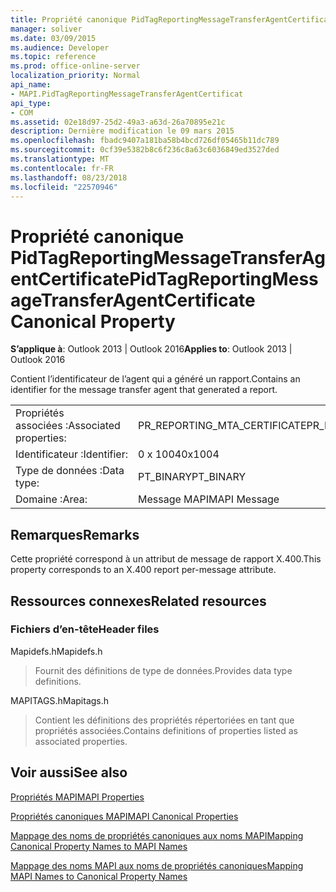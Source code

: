 ```yaml
---
title: Propriété canonique PidTagReportingMessageTransferAgentCertificate
manager: soliver
ms.date: 03/09/2015
ms.audience: Developer
ms.topic: reference
ms.prod: office-online-server
localization_priority: Normal
api_name:
- MAPI.PidTagReportingMessageTransferAgentCertificat
api_type:
- COM
ms.assetid: 02e18d97-25d2-49a3-a63d-26a70895e21c
description: Dernière modification le 09 mars 2015
ms.openlocfilehash: fbadc9407a181ba58b4bcd726df05465b11dc789
ms.sourcegitcommit: 0cf39e5382b8c6f236c8a63c6036849ed3527ded
ms.translationtype: MT
ms.contentlocale: fr-FR
ms.lasthandoff: 08/23/2018
ms.locfileid: "22570946"
---
```

# <a name="pidtagreportingmessagetransferagentcertificate-canonical-property"></a><span data-ttu-id="799a2-103">Propriété canonique PidTagReportingMessageTransferAgentCertificate</span><span class="sxs-lookup"><span data-stu-id="799a2-103">PidTagReportingMessageTransferAgentCertificate Canonical Property</span></span>

  
  
<span data-ttu-id="799a2-104">**S’applique à**: Outlook 2013 | Outlook 2016</span><span class="sxs-lookup"><span data-stu-id="799a2-104">**Applies to**: Outlook 2013 | Outlook 2016</span></span> 
  
<span data-ttu-id="799a2-105">Contient l’identificateur de l’agent qui a généré un rapport.</span><span class="sxs-lookup"><span data-stu-id="799a2-105">Contains an identifier for the message transfer agent that generated a report.</span></span>
  
|||
|:-----|:-----|
|<span data-ttu-id="799a2-106">Propriétés associées :</span><span class="sxs-lookup"><span data-stu-id="799a2-106">Associated properties:</span></span>  <br/> |<span data-ttu-id="799a2-107">PR_REPORTING_MTA_CERTIFICATE</span><span class="sxs-lookup"><span data-stu-id="799a2-107">PR_REPORTING_MTA_CERTIFICATE</span></span>  <br/> |
|<span data-ttu-id="799a2-108">Identificateur :</span><span class="sxs-lookup"><span data-stu-id="799a2-108">Identifier:</span></span>  <br/> |<span data-ttu-id="799a2-109">0 x 1004</span><span class="sxs-lookup"><span data-stu-id="799a2-109">0x1004</span></span>  <br/> |
|<span data-ttu-id="799a2-110">Type de données :</span><span class="sxs-lookup"><span data-stu-id="799a2-110">Data type:</span></span>  <br/> |<span data-ttu-id="799a2-111">PT_BINARY</span><span class="sxs-lookup"><span data-stu-id="799a2-111">PT_BINARY</span></span>  <br/> |
|<span data-ttu-id="799a2-112">Domaine :</span><span class="sxs-lookup"><span data-stu-id="799a2-112">Area:</span></span>  <br/> |<span data-ttu-id="799a2-113">Message MAPI</span><span class="sxs-lookup"><span data-stu-id="799a2-113">MAPI Message</span></span>  <br/> |
   
## <a name="remarks"></a><span data-ttu-id="799a2-114">Remarques</span><span class="sxs-lookup"><span data-stu-id="799a2-114">Remarks</span></span>

<span data-ttu-id="799a2-115">Cette propriété correspond à un attribut de message de rapport X.400.</span><span class="sxs-lookup"><span data-stu-id="799a2-115">This property corresponds to an X.400 report per-message attribute.</span></span>
  
## <a name="related-resources"></a><span data-ttu-id="799a2-116">Ressources connexes</span><span class="sxs-lookup"><span data-stu-id="799a2-116">Related resources</span></span>

### <a name="header-files"></a><span data-ttu-id="799a2-117">Fichiers d’en-tête</span><span class="sxs-lookup"><span data-stu-id="799a2-117">Header files</span></span>

<span data-ttu-id="799a2-118">Mapidefs.h</span><span class="sxs-lookup"><span data-stu-id="799a2-118">Mapidefs.h</span></span>
  
> <span data-ttu-id="799a2-119">Fournit des définitions de type de données.</span><span class="sxs-lookup"><span data-stu-id="799a2-119">Provides data type definitions.</span></span>
    
<span data-ttu-id="799a2-120">MAPITAGS.h</span><span class="sxs-lookup"><span data-stu-id="799a2-120">Mapitags.h</span></span>
  
> <span data-ttu-id="799a2-121">Contient les définitions des propriétés répertoriées en tant que propriétés associées.</span><span class="sxs-lookup"><span data-stu-id="799a2-121">Contains definitions of properties listed as associated properties.</span></span>
    
## <a name="see-also"></a><span data-ttu-id="799a2-122">Voir aussi</span><span class="sxs-lookup"><span data-stu-id="799a2-122">See also</span></span>



[<span data-ttu-id="799a2-123">Propriétés MAPI</span><span class="sxs-lookup"><span data-stu-id="799a2-123">MAPI Properties</span></span>](mapi-properties.md)
  
[<span data-ttu-id="799a2-124">Propriétés canoniques MAPI</span><span class="sxs-lookup"><span data-stu-id="799a2-124">MAPI Canonical Properties</span></span>](mapi-canonical-properties.md)
  
[<span data-ttu-id="799a2-125">Mappage des noms de propriétés canoniques aux noms MAPI</span><span class="sxs-lookup"><span data-stu-id="799a2-125">Mapping Canonical Property Names to MAPI Names</span></span>](mapping-canonical-property-names-to-mapi-names.md)
  
[<span data-ttu-id="799a2-126">Mappage des noms MAPI aux noms de propriétés canoniques</span><span class="sxs-lookup"><span data-stu-id="799a2-126">Mapping MAPI Names to Canonical Property Names</span></span>](mapping-mapi-names-to-canonical-property-names.md)

